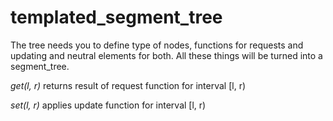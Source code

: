 # templated_segment_tree

The tree needs you to define type of nodes, functions for requests and updating and neutral elements for both.
All these things will be turned into a segment_tree.

*get(l, r)* returns result of request function for interval [l, r)

*set(l, r)* applies update function for interval [l, r)
